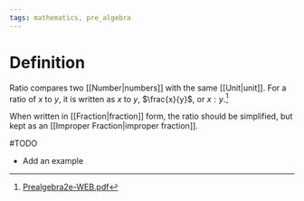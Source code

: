 ```yaml
---
tags: mathematics, pre_algebra
---
```


# Definition

Ratio compares two [[Number|numbers]] with the same [[Unit|unit]]. For a ratio of $x$ to $y$, it is written as $x$ to $y$, $\frac{x}{y}$, or $x:y$.[^1]

When written in [[Fraction|fraction]] form, the ratio should be simplified, but kept as an [[Improper Fraction|improper fraction]].


#TODO 

- Add an example


[^1]: [Prealgebra2e-WEB.pdf](zotero://open-pdf/library/items/W4QW2QZI?page=489)